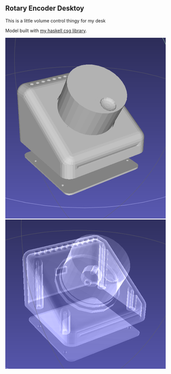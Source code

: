 ## Rotary Encoder Desktoy

This is a little volume control thingy for my desk

Model built with [my haskell csg library](https://bitbucket.org/joe_warren/csg-haskell/src/master/).

![](imgs/model-solid.png)
![](imgs/model-ghost.png)
